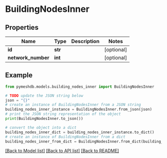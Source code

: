 # BuildingNodesInner


## Properties

Name | Type | Description | Notes
------------ | ------------- | ------------- | -------------
**id** | **str** |  | [optional] 
**network_number** | **int** |  | [optional] 

## Example

```python
from pymeshdb.models.building_nodes_inner import BuildingNodesInner

# TODO update the JSON string below
json = "{}"
# create an instance of BuildingNodesInner from a JSON string
building_nodes_inner_instance = BuildingNodesInner.from_json(json)
# print the JSON string representation of the object
print(BuildingNodesInner.to_json())

# convert the object into a dict
building_nodes_inner_dict = building_nodes_inner_instance.to_dict()
# create an instance of BuildingNodesInner from a dict
building_nodes_inner_from_dict = BuildingNodesInner.from_dict(building_nodes_inner_dict)
```
[[Back to Model list]](../README.md#documentation-for-models) [[Back to API list]](../README.md#documentation-for-api-endpoints) [[Back to README]](../README.md)


